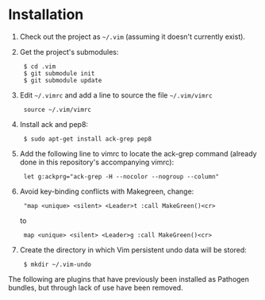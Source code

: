 # Installation

1. Check out the project as `~/.vim` (assuming it doesn't currently exist).

1. Get the project's submodules:

        $ cd .vim
        $ git submodule init
        $ git submodule update


1. Edit `~/.vimrc` and add a line to source the file `~/.vim/vimrc`

        source ~/.vim/vimrc


1. Install ack and pep8:

        $ sudo apt-get install ack-grep pep8


1. Add the following line to vimrc to locate the ack-grep command (already done
in this repository's accompanying vimrc):

        let g:ackprg="ack-grep -H --nocolor --nogroup --column"


1. Avoid key-binding conflicts with Makegreen, change:

        "map <unique> <silent> <Leader>t :call MakeGreen()<cr>

    to

        map <unique> <silent> <Leader>g :call MakeGreen()<cr>


1. Create the directory in which Vim persistent undo data will be stored:

        $ mkdir ~/.vim-undo

The following are plugins that have previously been installed as Pathogen bundles, but through lack of use have been removed.

